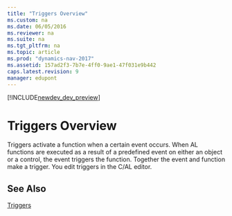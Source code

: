 ```yaml
---
title: "Triggers Overview"
ms.custom: na
ms.date: 06/05/2016
ms.reviewer: na
ms.suite: na
ms.tgt_pltfrm: na
ms.topic: article
ms.prod: "dynamics-nav-2017"
ms.assetid: 157ad2f3-7b7e-4ff0-9ae1-47f031e9b442
caps.latest.revision: 9
manager: edupont
---
```


[!INCLUDE[newdev_dev_preview](includes/newdev_dev_preview.md)]

# Triggers Overview
Triggers activate a function when a certain event occurs. When AL functions are executed as a result of a predefined event on either an object or a control, the event triggers the function. Together the event and function make a trigger. You edit triggers in the C/AL editor.  
  
## See Also  
 [Triggers](Triggers.md)